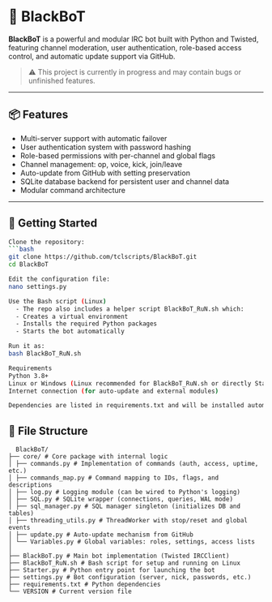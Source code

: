 # 🤖 BlackBoT

**BlackBoT** is a powerful and modular IRC bot built with Python and Twisted, featuring channel moderation, user authentication, role-based access control, and automatic update support via GitHub.

> ⚠️ This project is currently in progress and may contain bugs or unfinished features.

---

## 📦 Features

- Multi-server support with automatic failover
- User authentication system with password hashing
- Role-based permissions with per-channel and global flags
- Channel management: op, voice, kick, join/leave
- Auto-update from GitHub with setting preservation
- SQLite database backend for persistent user and channel data
- Modular command architecture

---

## 🚀 Getting Started

```bash
Clone the repository:
```bash
git clone https://github.com/tclscripts/BlackBoT.git
cd BlackBoT

Edit the configuration file:
nano settings.py

Use the Bash script (Linux)
  - The repo also includes a helper script BlackBoT_RuN.sh which:
  - Creates a virtual environment
  - Installs the required Python packages
  - Starts the bot automatically

Run it as:
bash BlackBoT_RuN.sh

Requirements
Python 3.8+
Linux or Windows (Linux recommended for BlackBoT_RuN.sh or directly Starter.py for Windows)
Internet connection (for auto-update and external modules)

Dependencies are listed in requirements.txt and will be installed automatically if you use the Bash script.
```

## 📂 File Structure
``` 
  BlackBoT/
├── core/ # Core package with internal logic
│ ├── commands.py # Implementation of commands (auth, access, uptime, etc.)
│ ├── commands_map.py # Command mapping to IDs, flags, and descriptions
│ ├── log.py # Logging module (can be wired to Python's logging)
│ ├── SQL.py # SQLite wrapper (connections, queries, WAL mode)
│ ├── sql_manager.py # SQL manager singleton (initializes DB and tables)
│ ├── threading_utils.py # ThreadWorker with stop/reset and global events
│ ├── update.py # Auto-update mechanism from GitHub
│ └── Variables.py # Global variables: roles, settings, access lists
│
├── BlackBoT.py # Main bot implementation (Twisted IRCClient)
├── BlackBoT_RuN.sh # Bash script for setup and running on Linux
├── Starter.py # Python entry point for launching the bot
├── settings.py # Bot configuration (server, nick, passwords, etc.)
├── requirements.txt # Python dependencies
└── VERSION # Current version file
```

